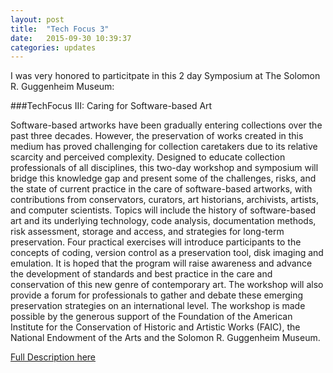 ```yaml
---
layout: post
title:  "Tech Focus 3"
date:   2015-09-30 10:39:37
categories: updates
---
```

I was very honored to particitpate in this 2 day Symposium at The Solomon R. Guggenheim Museum:

###TechFocus III: Caring for Software-based Art

Software-based artworks have been gradually entering collections over the past three decades. However, the preservation of works created in this medium has proved challenging for collection caretakers due to its relative scarcity and perceived complexity. Designed to educate collection professionals of all disciplines, this two-day workshop and symposium will bridge this knowledge gap and present some of the challenges, risks, and the state of current practice in the care of software-based artworks, with contributions from conservators, curators, art historians, archivists, artists, and computer scientists.
Topics will include the history of software-based art and its underlying technology, code analysis, documentation methods, risk assessment, storage and access, and strategies for long-term preservation. Four practical exercises will introduce participants to the concepts of coding, version control as a preservation tool, disk imaging and emulation.
It is hoped that the program will raise awareness and advance the development of standards and best practice in the care and conservation of this new genre of contemporary art. The workshop will also provide a forum for professionals to gather and debate these emerging preservation strategies on an international level.
The workshop is made possible by the generous support of the Foundation of the American Institute for the Conservation of Historic and Artistic Works (FAIC), the National Endowment of the Arts and the Solomon R. Guggenheim Museum.

[Full Description here](http://cool.conservation-us.org/cool/techfocus/techfocus-iii-caring-for-computer-based-art-software-tw)
